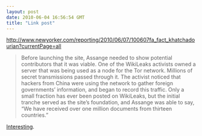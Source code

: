 ```yaml
---
layout: post
date: 2010-06-04 16:56:54 GMT
title: "Link post"
---
```

<http://www.newyorker.com/reporting/2010/06/07/100607fa_fact_khatchadourian?currentPage=all>

> Before launching the site, Assange needed to show potential contributors that it was viable. One of the WikiLeaks activists owned a server that was being used as a node for the Tor network. Millions of secret transmissions passed through it. The activist noticed that hackers from China were using the network to gather foreign governments’ information, and began to record this traffic. Only a small fraction has ever been posted on WikiLeaks, but the initial tranche served as the site’s foundation, and Assange was able to say, “We have received over one million documents from thirteen countries.”

[Interesting](http://www.wired.com/threatlevel/2010/06/wikileaks-documents/).